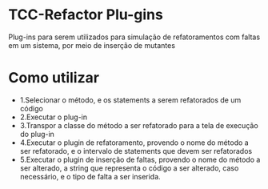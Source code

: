 # TCC-Refactor Plu-gins

Plug-ins para serem utilizados para simulação de refatoramentos com faltas em um sistema, por meio de inserção de mutantes

# Como utilizar

- 1.Selecionar o método, e os statements a serem refatorados de um código
- 2.Executar o plug-in
- 3.Transpor a classe do método a ser refatorado para a tela de execução do plug-in
- 4.Executar o plugin de refatoramento, provendo o nome do método a ser refatorado, e o intervalo de statements que devem ser refatorados
- 5.Executar o plugin de inserção de faltas, provendo o nome do método a ser alterado, a string que representa o código a ser alterado, caso necessário, e o tipo de falta a ser inserida.
